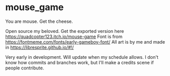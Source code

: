 # mouse_game
You are mouse. Get the cheese.

Open source my beloved.
Get the exported version here https://quadcopter123.itch.io/mouse-game
Font is from https://fontmeme.com/fonts/early-gameboy-font/
All art is by me and made in https://libresprite.github.io/#!/

Very early in development.
Will update when my schedule allows.
I don't know how commits and branches work, but I'll make a credits scene if people contribute.
